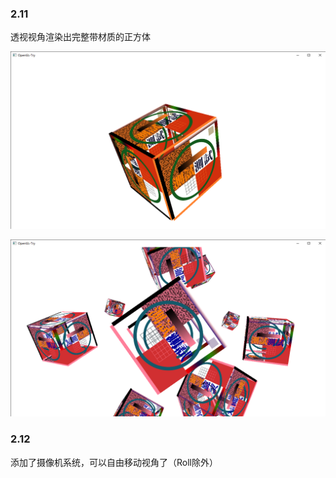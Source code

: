 ### 2.11

透视视角渲染出完整带材质的正方体

![](https://github.com/HummaWhite/GL-Try/blob/master/%E7%BA%B9%E7%90%86/md-pics/OpenGL-Try%202020_2_11%2022_13_18.png)

![](https://github.com/HummaWhite/GL-Try/blob/master/%E7%BA%B9%E7%90%86/md-pics/OpenGL-Try%202020_2_11%2022_34_24.png)

### 2.12

添加了摄像机系统，可以自由移动视角了（Roll除外）